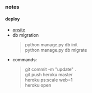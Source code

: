 
### notes

#### deploy  
* [onsite](https://insightmarks.herokuapp.com/)  
* db migration  
  > python manage.py db init  
  > python manage.py db migrate  
* commands:  
  > git commit -m "update" .  
  > git push heroku master  
  > heroku ps:scale web=1  
  > heroku open  
